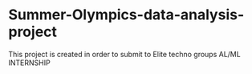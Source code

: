 # Summer-Olympics-data-analysis-project
This project is created in order to submit to Elite techno groups AL/ML INTERNSHIP
